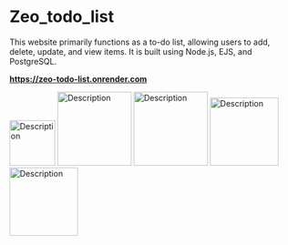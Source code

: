 # Zeo_todo_list
This website primarily functions as a to-do list, allowing users to add, delete, update, and view items. It is built using Node.js, EJS, and PostgreSQL.
 
<strong style="font-weight:bold; display:block; width:100%;">https://zeo-todo-list.onrender.com</strong>


<div style=" disply:flex; justify-content: center; margin: 0 auto">
<img src="/assets/HTML5_logo_and_wordmark.svg.png" alt="Description" width="80px" >
<img src="CSS-Logo.png" alt="Description" width="130px" >
<img src="JavaScript-Logo-2048x1280.png" alt="Description" width="130px" >
 <img src="node_js.png" alt="Description" width="120px" >
  <img src="postgres.png" alt="Description" width="120px" >
</div>
 
